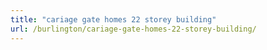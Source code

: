 ```yaml
---
title: "cariage gate homes 22 storey building"
url: /burlington/cariage-gate-homes-22-storey-building/
---
```

